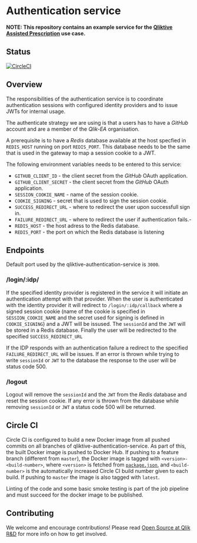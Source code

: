 # Authentication service

**NOTE: This repository contains an example service for the [Qliktive Assisted Prescription](https://github.com/qlik-ea/qliktive-custom-analytics) use case.**

## Status

[![CircleCI](https://circleci.com/gh/qlik-ea/qliktive-authentication-service.svg?style=shield&circle-token=6cd7962488daa4db8b321d381054d2eb72f77668)](https://circleci.com/gh/qlik-ea/qliktive-authentication-service)

## Overview

The responsibilities of the authentication service is to coordinate authentication sessions with configured identity providers and to issue JWTs for internal usage.

The authenticate strategy we are using is that a users has to have a _GitHub_ account and are a member of the _Qlik-EA_ organisation.

A prerequisite is to have a _Redis_ database available at the host specfied in `REDIS_HOST` running on port `REDIS_PORT`.
This database needs to be the same that is used in the gateway to map a session cookie to a JWT.

The following environment variables needs to be entered to this service:

- `GITHUB_CLIENT_ID` - the client secret from the _GitHub_ OAuth application.
- `GITHUB_CLIENT_SECRET` - the client secret from the _GitHub_ OAuth application.
- `SESSION_COOKIE_NAME` - name of the session cookie.
- `COOKIE_SIGNING` - secret that is used to sign the session cookie.
- `SUCCESS_REDIRECT_URL` - where to redirect the user upon successfull sign in.
- `FAILURE_REDIRECT_URL` - where to redirect the user if authentication fails.-
- `REDIS_HOST` - the host adress to the Redis database.
- `REDIS_PORT` - the port on which the Redis database is listening

## Endpoints

Default port used by the qliktive-authentication-service is `3000`.

### /login/:idp/

If the specified identity provider is registered in the service it will initiate an authentication attempt with that provider.
When the user is authenticated with the identity provider it will redirect to `/login/:idp/callback` where a signed session cookie
(name of the cookie is specified in `SESSION_COOKIE_NAME` and the secret used for signing is defined in `COOKIE_SIGNING`) and a JWT will be issused.
The `sessionId` and the `JWT` will be stored in a Redis database. Finally the user will be redirected to the specified `SUCCESS_REDIRECT_URL`

If the IDP responds with an authentication failure a redirect to the specified `FAILURE_REDIRECT_URL` will be issues.
If an error is thrown while trying to write `sessionId` or `JWT` to the database the response to the user will be status code 500.

### /logout

Logout will remove the `sessionId` and the `JWT` from the _Redis_ database and reset the session cookie.
If any error is thrown from the database while removing `sessionId` or `JWT` a status code 500 will be returned.

## Circle CI

Circle CI is configured to build a new Docker image from all pushed commits on all branches of qliktive-authentication-service. As part of this, the built Docker image is pushed to Docker Hub. If pushing to a feature branch (different from `master`), the Docker image is tagged with `<version>-<build-number>`, where `<version>` is fetched from [`package.json`](./package.json), and `<build-number>` is the automatically increased Circle CI build number given to each build. If pushing to `master` the image is also tagged with `latest`.

Linting of the code and some basic smoke testing is part of the job pipeline and must succeed for the docker image to be published.

## Contributing

We welcome and encourage contributions! Please read [Open Source at Qlik R&D](https://github.com/qlik-oss/open-source) for more info on how to get involved.
